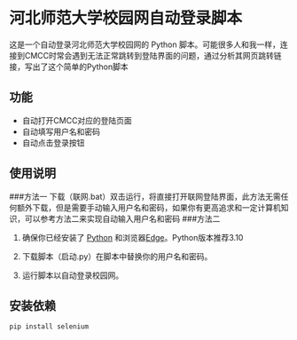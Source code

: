# 河北师范大学校园网自动登录脚本

这是一个自动登录河北师范大学校园网的 Python 脚本。可能很多人和我一样，连接到CMCC时常会遇到无法正常跳转到登陆界面的问题，通过分析其网页跳转链接，写出了这个简单的Python脚本

## 功能
- 自动打开CMCC对应的登陆页面
- 自动填写用户名和密码
- 自动点击登录按钮

## 使用说明
###方法一
下载（联网.bat）双击运行，将直接打开联网登陆界面，此方法无需任何额外下载，但是需要手动输入用户名和密码，如果你有更高追求和一定计算机知识，可以参考方法二来实现自动输入用户名和密码
###方法二
1. 确保你已经安装了 [Python](https://www.python.org/) 和浏览器[Edge](https://www.microsoft.com/zh-cn/edge/)。Python版本推荐3.10

2. 下载脚本（启动.py）在脚本中替换你的用户名和密码。
3. 运行脚本以自动登录校园网。

## 安装依赖

```bash
pip install selenium
